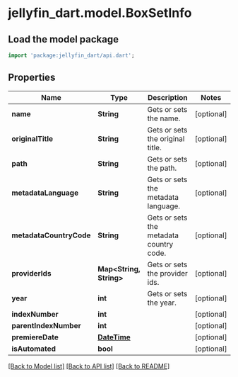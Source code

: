 # jellyfin_dart.model.BoxSetInfo

## Load the model package
```dart
import 'package:jellyfin_dart/api.dart';
```

## Properties
Name | Type | Description | Notes
------------ | ------------- | ------------- | -------------
**name** | **String** | Gets or sets the name. | [optional] 
**originalTitle** | **String** | Gets or sets the original title. | [optional] 
**path** | **String** | Gets or sets the path. | [optional] 
**metadataLanguage** | **String** | Gets or sets the metadata language. | [optional] 
**metadataCountryCode** | **String** | Gets or sets the metadata country code. | [optional] 
**providerIds** | **Map&lt;String, String&gt;** | Gets or sets the provider ids. | [optional] 
**year** | **int** | Gets or sets the year. | [optional] 
**indexNumber** | **int** |  | [optional] 
**parentIndexNumber** | **int** |  | [optional] 
**premiereDate** | [**DateTime**](DateTime.md) |  | [optional] 
**isAutomated** | **bool** |  | [optional] 

[[Back to Model list]](../README.md#documentation-for-models) [[Back to API list]](../README.md#documentation-for-api-endpoints) [[Back to README]](../README.md)


